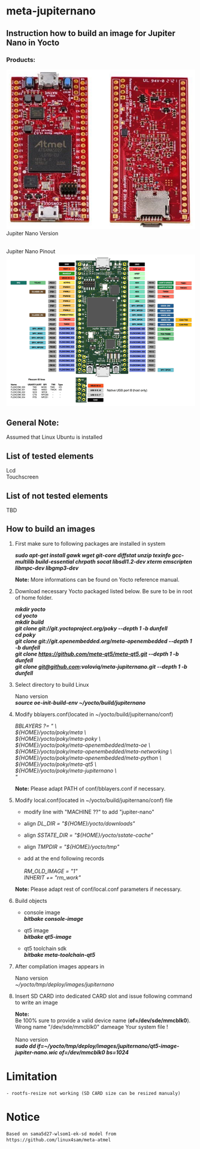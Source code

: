 # meta-jupiternano

## Instruction how to build an image for Jupiter Nano in Yocto

### Products:

![3d_view](jupiter-nano.png) <br>
Jupiter Nano Version <br>
<br>

Jupiter Nano Pinout <br>
![Pinout](jupiter-nano-pinout.png) <br>


## General Note:
Assumed that Linux Ubuntu is installed

## List of tested elements

Lcd <br>
Touchscreen <br>

## List of not tested elements

TBD <br>

## How to build an images

1. First make sure to following packages are installed in system

    ***sudo apt-get install gawk wget git-core diffstat unzip texinfo gcc-multilib build-essential chrpath socat libsdl1.2-dev xterm emscripten libmpc-dev libgmp3-dev***

    **Note:**
    More informations can be found on Yocto reference manual.

2. Download necessary Yocto packaged listed below. Be sure to be in root of home folder.

	***mkdir yocto***<br>
	***cd yocto*** <br>
	***mkdir build*** <br>
	***git clone git://git.yoctoproject.org/poky --depth 1 -b dunfell*** <br>
        ***cd poky*** <br>
	***git clone git://git.openembedded.org/meta-openembedded --depth 1 -b dunfell*** <br>
	***git clone https://github.com/meta-qt5/meta-qt5.git --depth 1 -b dunfell*** <br>
	***git clone git@github.com:voloviq/meta-jupiternano.git --depth 1 -b dunfell*** <br>

3. Select directory to build Linux

    Nano version <br>
	***source oe-init-build-env ~/yocto/build/jupiternano*** <br>

4. Modify bblayers.conf(located in ~/yocto/build/jupiternano/conf)

    *BBLAYERS ?= " \\\
      ${HOME}/yocto/poky/meta \\\
      ${HOME}/yocto/poky/meta-poky \\\
      ${HOME}/yocto/poky/meta-openembedded/meta-oe \\\
      ${HOME}/yocto/poky/meta-openembedded/meta-networking \\\
      ${HOME}/yocto/poky/meta-openembedded/meta-python \\\
      ${HOME}/yocto/poky/meta-qt5 \\\
      ${HOME}/yocto/poky/meta-jupiternano \\\
      "*<br>

    **Note:** Please adapt PATH of conf/bblayers.conf if necessary. <br>

5. Modify local.conf(located in ~/yocto/build/jupiternano/conf) file

    - modify line with "MACHINE ??" to add "jupiter-nano"

    - align *DL_DIR = "${HOME}/yocto/downloads"* <br>

    - align *SSTATE_DIR = "${HOME}/yocto/sstate-cache"* <br>
    
    - align *TMPDIR = "${HOME}/yocto/tmp"* <br>
    
    - add at the end following records <br> <br>
    	*RM_OLD_IMAGE = "1"* <br>
	*INHERIT += "rm_work"* <br>

    **Note:** Please adapt rest of conf/local.conf parameters if necessary. <br>

6. Build objects

    - console image <br>
      ***bitbake console-image*** <br>

    - qt5 image <br>
      ***bitbake qt5-image*** <br>

    - qt5 toolchain sdk <br>
      ***bitbake meta-toolchain-qt5*** <br>

7. After compilation images appears in

    Nano version <br>
	*~/yocto/tmp/deploy/images/jupiternano* <br>

8. Insert SD CARD into dedicated CARD slot and issue following command to write an image

    **Note:** <br>
    Be 100% sure to provide a valid device name (**of=/dev/sde/mmcblk0**). Wrong name "/dev/sde/mmcblk0" dameage Your system file ! <br> <br>
        Nano version <br>
    	***sudo dd if=~/yocto/tmp/deploy/images/jupiternano/qt5-image-jupiter-nano.wic of=/dev/mmcblk0 bs=1024*** <br>

# Limitation

	- rootfs-resize not working (SD CARD size can be resized manualy)
	
# Notice
    Based on sama5d27-wlsom1-ek-sd model from
    https://github.com/linux4sam/meta-atmel
